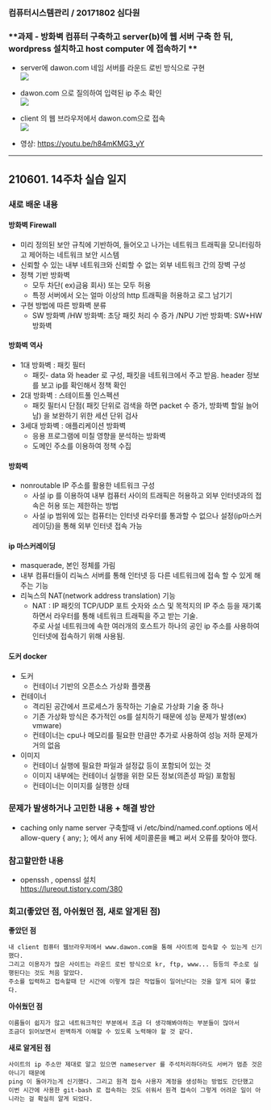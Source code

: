 ### 컴퓨터시스템관리 / 20171802 심다원

###  **과제 - 방화벽 컴퓨터 구축하고 server(b)에 웹 서버 구축 한 뒤, wordpress 설치하고 host computer 에 접속하기 **  ###   
  + server에 dawon.com 네임 서버를 라운드 로빈 방식으로 구현               
   <img src="https://user-images.githubusercontent.com/79961001/117874563-16342f00-b2dc-11eb-8bb0-066d29447aa0.png"></img><br/>              
   
  + dawon.com 으로 질의하여 입력된 ip 주소 확인     
   <img src="https://user-images.githubusercontent.com/79961001/117874571-17655c00-b2dc-11eb-912b-1f5a9eea3450.png"></img><br/>              

   + client 의 웹 브라우저에서 dawon.com으로 접속       
   <img src="https://user-images.githubusercontent.com/79961001/117874574-17fdf280-b2dc-11eb-9b20-88fb65818eff.png"></img><br/>              


   + 영상:   https://youtu.be/h84mKMG3_yY              

     
---   

## 210601. 14주차 실습 일지


### **새로 배운 내용** ###
  
  #### 방화벽 Firewall ####  
  
   + 미리 정의된 보안 규칙에 기반하여, 들어오고 나가는 네트워크 트래픽을 모니터링하고 제어하는 네트워크 보안 시스템        
   + 신뢰할 수 있는 내부 네트워크와 신뢰할 수 없는 외부 네트워크 간의 장벽 구성        
   + 정책 기반 방화벽              
      + 모두 차단( ex)금융 회사) 또는 모두 허용                       
      + 특정 서버에서 오는 얼마 이상의 http 트래픽을 허용하고 로그 남기기                  
   + 구현 방법에 따른 방화벽 분류                                    
      + SW 방화벽 /HW 방화벽: 초당 패킷 처리 수 증가 /NPU 기반 방화벽: SW+HW 방화벽             

#### 방화벽 역사 ####    

  + 1대 방화벽 : 패킷 필터               
    + 패킷- data 와 header 로 구성, 패킷을 네트워크에서 주고 받음. header 정보를 보고 ip를 확인해서 정책 확인      
  + 2대 방화벽 : 스테이트풀 인스펙션            
      + 패킷 필터시 단점( 패킷 단위로 검색을 하면 packet 수 증가, 방화벽 할일 늘어남) 을 보완하기 위한 세션 단위 검사          
  + 3세대 방화벽 : 애플리케이션 방화벽            
      + 응용 프로그램에 미칠 영향을 분석하는 방화벽            
      + 도메인 주소를 이용하여 정책 수집               
     
#### 방화벽  ####     
  + nonroutable IP 주소를 활용한 네트워크 구성                   
    + 사설 ip 를 이용하여 내부 컴퓨터 사이의 트래픽은 허용하고 외부 인터넷과의 접속은 허용 또는 제한하는 방법                  
    + 사설 ip 범위에 있는 컴퓨터는 인터넷 라우터를 통과할 수 없으나 설정(ip마스커레이딩)을 통해 외부 인터넷 접속 가능     
 
   
#### ip 마스커레이딩 ####         
  + masquerade, 본인 정체를 가림          
  + 내부 컴퓨터들이 리눅스 서버를 통해 인터넷 등 다른 네트워크에 접속 할 수 있게 해주는 기능                           
  + 리눅스의 NAT(network address translation) 기능              
    + NAT : IP 패킷의 TCP/UDP 포트 숫자와 소스 및 목적지의 IP 주소 등을 재기록 하면서 라우터를 통해 네트워크 트래픽을 주고 받는 기술.    
            주로 사설 네트워크에 속한 여러개의 호스트가 하나의 공인 ip 주소를 사용하여 인터넷에 접속하기 위해 사용됨.         
            
    
#### 도커 docker ####         
  + 도커              
      + 컨테이너 기반의 오픈소스 가상화 플랫폼                                
  + 컨테이너                  
    + 격리된 공간에서 프로세스가 동작하는 기술로 가상화 기술 중 하나      
    + 기존 가상화 방식은 추가적인 os를 설치하기 때문에 성능 문제가 발생(ex) vmware)       
    + 컨테이너는 cpu나 메모리를 필요한 만큼만 추가로 사용하여 성능 저하 문제가 거의 없음              
  + 이미지       
    + 컨테이너 실행에 필요한 파일과 설정값 등이 포함되어 있는 것      
    + 이미지 내부에는 컨테이너 실행을 위한 모든 정보(의존성 파일) 포함됨    
    + 컨테이너는 이미지를 실행한 상태                   


### **문제가 발생하거나 고민한 내용 + 해결 방안** ###

  
  + caching only name server 구축할때 vi /etc/bind/named.conf.options 에서         
    allow-query { any; }; 에서 any 뒤에 세미콜론을 빼고 써서 오류를 찾아야 했다.                 
 


### **참고할만한 내용** ###     
  + openssh , openssl 설치         
    https://lureout.tistory.com/380       
      
  
### **회고(좋았던 점, 아쉬웠던 점, 새로 알게된 점)**

**좋았던 점**   
```
내 client 컴퓨터 웹브라우저에서 www.dawon.com을 통해 사이트에 접속할 수 있는게 신기했다.    
그리고 이용자가 많은 사이트는 라운드 로빈 방식으로 kr, ftp, www... 등등의 주소로 실행된다는 것도 처음 알았다.    
주소를 입력하고 접속할때 단 시간에 이렇게 많은 작업들이 일어난다는 것을 알게 되어 좋았다.     
```
**아쉬웠던 점**      
```
이름들이 쉽지가 않고 네트워크적인 부분에서 조금 더 생각해봐야하는 부분들이 많아서       
조금더 읽어보면서 완벽하게 이해할 수 있도록 노력해야 할 것 같다.           
```

**새로 알게된 점**   
```
사이트의 ip 주소만 제대로 알고 있으면 nameserver 를 주석처리하더라도 서버가 멈춘 것은 아니기 때문에      
ping 이 돌아가는게 신기했다. 그리고 원격 접속 사용자 계정을 생성하는 방법도 간단했고    
이번 시간에 사용한 git-bash 로 접속하는 것도 쉬워서 원격 접속이 그렇게 어려운 일이 아니라는 걸 확실히 알게 되었다.    
```
